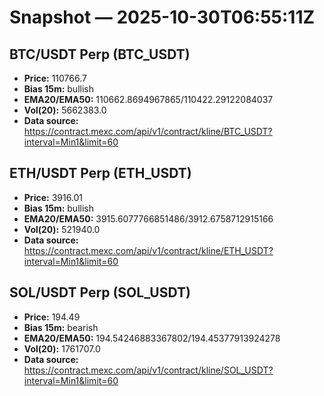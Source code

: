 # Snapshot — 2025-10-30T06:55:11Z

## BTC/USDT Perp (BTC_USDT)
- **Price:** 110766.7
- **Bias 15m:** bullish
- **EMA20/EMA50:** 110662.8694967865/110422.29122084037
- **Vol(20):** 5662383.0
- **Data source:** https://contract.mexc.com/api/v1/contract/kline/BTC_USDT?interval=Min1&limit=60

## ETH/USDT Perp (ETH_USDT)
- **Price:** 3916.01
- **Bias 15m:** bullish
- **EMA20/EMA50:** 3915.6077766851486/3912.6758712915166
- **Vol(20):** 521940.0
- **Data source:** https://contract.mexc.com/api/v1/contract/kline/ETH_USDT?interval=Min1&limit=60

## SOL/USDT Perp (SOL_USDT)
- **Price:** 194.49
- **Bias 15m:** bearish
- **EMA20/EMA50:** 194.54246883367802/194.45377913924278
- **Vol(20):** 1761707.0
- **Data source:** https://contract.mexc.com/api/v1/contract/kline/SOL_USDT?interval=Min1&limit=60
